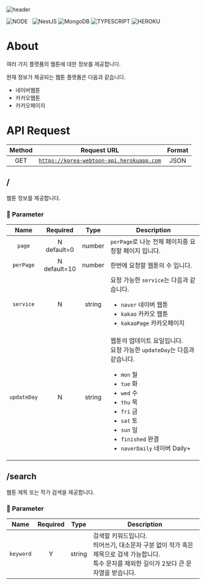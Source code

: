 ![header](https://capsule-render.vercel.app/api?type=rect&color=gradient&height=100&section=header&text=Korea%20Webtoon%20API&fontSize=40&fontAlign=50&fontAlignY=50)

![NODE](https://img.shields.io/badge/Node.js-339933?style=flat-square&logo=Node.js&logoColor=white)&nbsp;&nbsp;&nbsp;![NestJS](https://img.shields.io/badge/NestJS-E0234E?style=flat-square&logo=NestJS&logoColor=white) ![MongoDB](https://img.shields.io/badge/MongoDB-47A248?style=flat-square&logo=MongoDB&logoColor=white) ![TYPESCRIPT](https://img.shields.io/badge/Typescript-3178c6?style=flat-square&logo=typescript&logoColor=white) ![HEROKU](https://img.shields.io/badge/Heroku-430098?style=flat-square&logo=Heroku&logoColor=white)

# About

여러 가지 플랫폼의 웹툰에 대한 정보를 제공합니다.

현재 정보가 제공되는 웹툰 플랫폼은 다음과 같습니다.

- 네이버웹툰
- 카카오웹툰
- 카카오페이지

# API Request

| Method |                                     Request URL                                      | Format |
| :----: | :----------------------------------------------------------------------------------: | :----: |
|  GET   | [`https://korea-webtoon-api.herokuapp.com`](https://korea-webtoon-api.herokuapp.com) |  JSON  |

## /

웹툰 정보를 제공합니다.

### 🔖 Parameter

|    Name     |     Required     |  Type  | Description                                                                                                                                                                                                                                                            |
| :---------: | :--------------: | :----: | ---------------------------------------------------------------------------------------------------------------------------------------------------------------------------------------------------------------------------------------------------------------------- |
|   `page`    | N<br/>default=0  | number | `perPage`로 나눈 전체 페이지중 요청할 페이지 입니다.                                                                                                                                                                                                                   |
|  `perPage`  | N<br/>default=10 | number | 한번에 요청할 웹툰의 수 입니다.                                                                                                                                                                                                                                        |
|  `service`  |        N         | string | 요청 가능한 `service`는 다음과 같습니다.<ul><li>`naver` 네이버 웹툰</li><li>`kakao` 카카오 웹툰</li><li>`kakaoPage` 카카오페이지</li></ul>                                                                                                                             |
| `updateDay` |        N         | string | 웹툰의 업데이트 요일입니다.<br/> 요청 가능한 `updateDay`는 다음과 같습니다.<ul><li>`mon` 월</li><li>`tue` 화</li><li>`wed` 수</li><li>`thu` 목</li><li>`fri` 금</li><li>`sat` 토</li><li>`sun` 일</li><li>`finished` 완결</li><li>`naverDaily` 네이버 Daily+</li></ul> |

## /search

웹툰 제목 또는 작가 검색을 제공합니다.

### 🔖 Parameter

|   Name    | Required |  Type  | Description                                                                                                                                         |
| :-------: | :------: | :----: | --------------------------------------------------------------------------------------------------------------------------------------------------- |
| `keyword` |    Y     | string | 검색할 키워드입니다.<br/>띄어쓰기, 대소문자 구분 없이 작가 혹은 제목으로 검색 가능합니다.<br/>특수 문자를 제외한 길이가 2보다 큰 문자열을 받습니다. |

